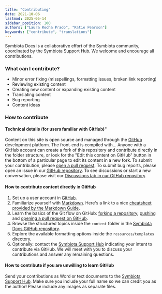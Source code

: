 ```yaml
---
title: "Contributing"
date: 2021-10-06
lastmod: 2025-05-14
sidebar_position: 100
authors: ["Laura Rocha Prado", "Katie Pearson"]
keywords: ["contribute", "translations"]
---
```


Symbiota Docs is a collaborative effort of the Symbiota community, coordinated by the Symbiota Support Hub. We welcome and encourage all contributions.

### What can I contribute?

- Minor error fixing (misspellings, formatting issues, broken link reporting)
- Reviewing existing content
- Creating new content or expanding existing content
- Translating content
- Bug reporting
- Content ideas

### How to contribute

#### Technical details (for users familiar with GitHub)"

Content on this site is open source and managed through the [GitHub](https://github.com/) development platform. The front-end is compiled with... Anyone with a GitHub account can create a fork of this repository and contribute directly in the folder structure, or look for the "Edit this content on GitHub" button in the bottom of a particular page to edit its content in a new fork. To submit your contribution, please [open a pull request](https://docs.github.com/en/pull-requests/collaborating-with-pull-requests/proposing-changes-to-your-work-with-pull-requests/creating-a-pull-request). To submit bug reports, please open an issue in our [GitHub repository](https://github.com/Symbiota/Symbiota-Documentation/). To see discussions or start a new conversation, please visit our [Discussions tab in our GitHub repository](https://github.com/BioKIC/symbiota-docs/discussions).

#### How to contribute content directly in GitHub

1. Set up a user account in [GitHub](https://github.com/signup?ref_cta=Sign+up&ref_loc=header+logged+out&ref_page=%2F&source=header-home).
2. Familiarize yourself with [Markdown](https://en.wikipedia.org/wiki/Markdown). Here's a link to a nice [cheatsheet provided by the Markdown Guide](https://www.markdownguide.org/cheat-sheet/).
3. Learn the basics of the Git flow on GitHub: [forking a repository](https://docs.github.com/en/get-started/quickstart/fork-a-repo), [pushing](https://docs.github.com/en/get-started/using-git/pushing-commits-to-a-remote-repository) and [opening a pull request on GitHub](https://docs.github.com/en/pull-requests/collaborating-with-pull-requests/proposing-changes-to-your-work-with-pull-requests/creating-a-pull-request).
4. Browse the structured topics inside the `content` folder in the [Symbiota Docs GitHub repository](https://github.com/BioKIC/symbiota-docs).
5. Explore the available formatting options inside the `resources/templates` directory.
6. Optionally: contact the [Symbiota Support Hub](mailto:help@symbiota.org) indicating your intent to contribute via GitHub. We will meet with you to discuss your contributions and answer any remaining questions.

#### How to contribute if you are unwilling to learn GitHub

Send your contributions as Word or text documents to the [Symbiota Support Hub](mailto:help@symbiota.org). Make sure you include your full name so we can credit you as the author! Please include any images as separate files.



